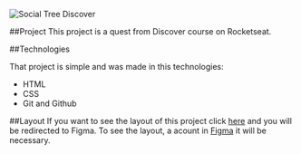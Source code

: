 ![Social Tree Discover](https://github.com/IvanIzawa/Social-Tree/assets/86475971/b06a3eb1-84a7-4045-9f04-4d76b39c6294)

##Project
This project is a quest from Discover course on Rocketseat.

##Technologies

That project is simple and was made in this technologies:

- HTML
- CSS
- Git and Github

##Layout
If you want to see the layout of this project click [here](https://www.figma.com/file/4bXvfZCX0dgVnJqU3M8eAD/DD-%2F-Social-links-(Copy)?type=design&node-id=1-2&t=0xB2MvOBX4Uv0Nv2-0) and you will be redirected to Figma.
To see the layout, a acount in [Figma](https://www.figma.com/signup) it will be necessary.
